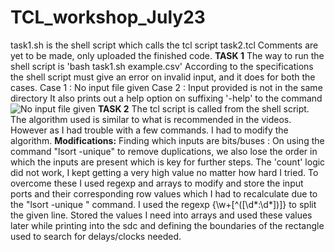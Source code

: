 # TCL_workshop_July23
task1.sh is the shell script which calls the tcl script task2.tcl
Comments are yet to be made, only uploaded the finished code.
**TASK 1**
The way to run the shell script is 'bash task1.sh example.csv'
According to the specifications the shell script must give an error on invalid input, and it does for both the cases.
Case 1 : No input file given
Case 2 : Input provided is not in the same directory
It also prints out a help option on suffixing '-help' to the command
![No input file given](github.com/CHVKartika/TCL_workshop_July23/task1_1.png)
**TASK 2**
The tcl script is called from the shell script.
The algorithm used is similar to what is recommended in the videos. However as I had trouble with a few commands. I had to modify the algorithm.
**Modifications:**
Finding which inputs are bits/buses : On using the command "lsort -unique" to remove duplications, we also lose the order in which the inputs are present which is key for further steps.
The 'count' logic did not work, I kept getting a very high value no matter how hard I tried.
To overcome these I used regexp and arrays to modify and store the input ports and their corresponding row values which I had to recalculate due to the "lsort -unique " command.
I used the regexp {\w+[^(\[\d*:\d*\])]} to split the given line. Stored the values I need into arrays and used these values later while printing into the sdc and defining the boundaries of the rectangle used to search for delays/clocks needed.

